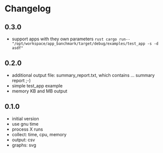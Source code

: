 # Changelog

## 0.3.0
- support apps with they own parameters ```rust cargo run-- "/opt/workspace/app_banchmark/target/debug/examples/test_app -s -d asdf" ```

## 0.2.0
- additional output file: summary_report.txt, which contains ... summary report ;-)
- simple test_app example
- memory KB and MB output

## 0.1.0
 - initial version
 - use gnu time
 - process X runs
 - collect: time, cpu, memory
 - output: csv
 - graphs: svg 